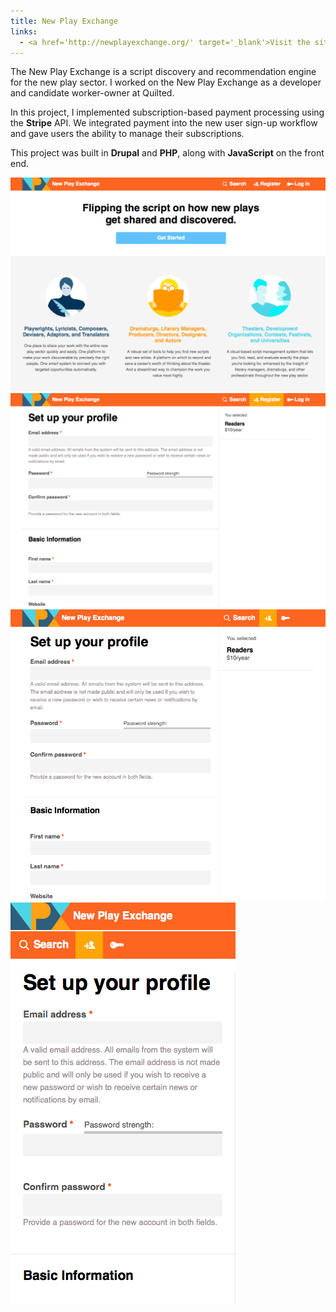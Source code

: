 ```yaml
---
title: New Play Exchange
links:
  - <a href='http://newplayexchange.org/' target='_blank'>Visit the site</a>
---
```


The New Play Exchange is a script discovery and recommendation engine for the new play sector. I worked on the New Play Exchange as a developer and candidate worker-owner at Quilted.

In this project, I implemented subscription-based payment processing using the **Stripe** API. We integrated payment into the new user sign-up workflow and gave users the ability to manage their subscriptions.

This project was built in **Drupal** and **PHP**, along with **JavaScript** on the front end.

<div class='screenshots sidebar'>
  <a href='/images/npx-home-normal.png'><img src='/images/npx-home-normal.png'></a>
</div>

<div class='screenshots bottom'>
  <a href='/images/npx-signup-normal.png'><img class='normal' src='/images/npx-signup-normal.png'></a>
  <a href='/images/npx-signup-narrow.png'><img class='narrow' src='/images/npx-signup-narrow.png'></a>
  <a href='/images/npx-signup-mobile.png'><img class='mobile' src='/images/npx-signup-mobile.png'></a>
</div>

